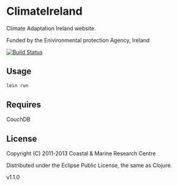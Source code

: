 # ClimateIreland

Climate Adaptation Ireland website.

Funded by the Enivironmental protection Agency, Ireland

[![Build Status](https://secure.travis-ci.org/CMRC/climate-ireland.png)](http://travis-ci.org/CMRC/climate-ireland)

## Usage

```bash
lein run
```
## Requires
CouchDB


## License

Copyright (C) 2011-2013 Coastal & Marine Research Centre

Distributed under the Eclipse Public License, the same as Clojure.


v1.1.0
